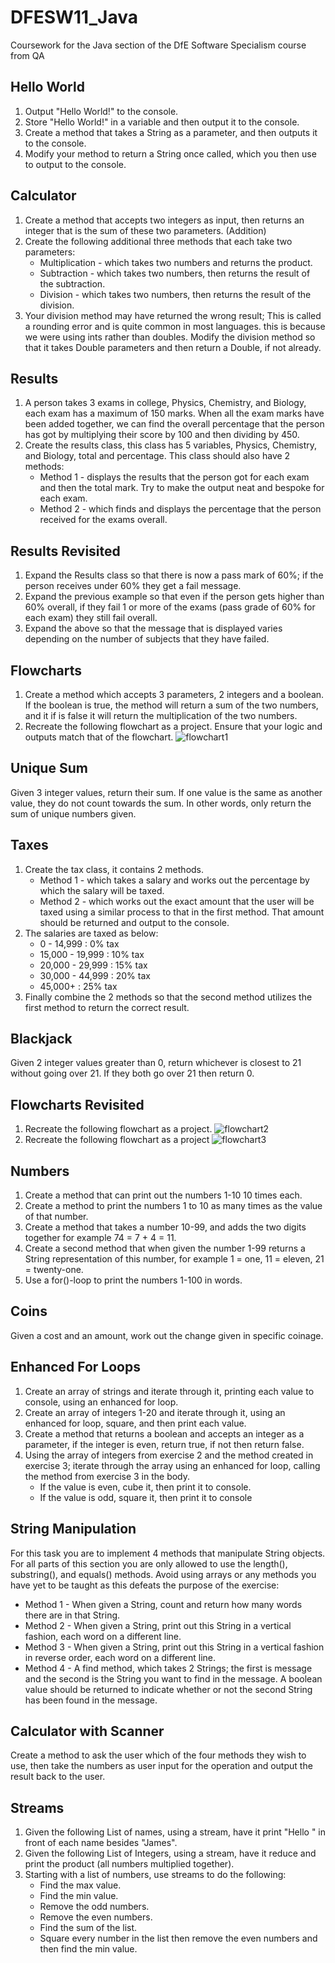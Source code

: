 # DFESW11_Java
Coursework for the Java section of the DfE Software Specialism course from QA
## Hello World
1. Output "Hello World!" to the console.
2. Store "Hello World!" in a variable and then output it to the console.
3. Create a method that takes a String as a parameter, and then outputs it to the console.
4. Modify your method to return a String once called, which you then use to output to the console.
## Calculator
1. Create a method that accepts two integers as input, then returns an integer that is the sum of these two parameters. (Addition)
2. Create the following additional three methods that each take two parameters:
    - Multiplication - which takes two numbers and returns the product.
    - Subtraction - which takes two numbers, then returns the result of the subtraction.
    - Division - which takes two numbers, then returns the result of the division.
3. Your division method may have returned the wrong result; This is called a rounding error and is quite common in most languages. this is because we were using ints rather than doubles. Modify the division method so that it takes Double parameters and then return a Double, if not already.
## Results
1. A person takes 3 exams in college, Physics, Chemistry, and Biology, each exam has a maximum of 150 marks. When all the exam marks have been added together, we can find the overall percentage that the person has got by multiplying their score by 100 and then dividing by 450.
2. Create the results class, this class has 5 variables, Physics, Chemistry, and Biology, total and percentage. This class should also have 2 methods:
    - Method 1 - displays the results that the person got for each exam and then the total mark. Try to make the output neat and bespoke for each exam.
    - Method 2 - which finds and displays the percentage that the person received for the exams overall.
## Results Revisited
1. Expand the Results class so that there is now a pass mark of 60%; if the person receives under 60% they get a fail message.
2. Expand the previous example so that even if the person gets higher than 60% overall, if they fail 1 or more of the exams (pass grade of 60% for each exam) they still fail overall.
3. Expand the above so that the message that is displayed varies depending on the number of subjects that they have failed.
## Flowcharts
1. Create a method which accepts 3 parameters, 2 integers and a boolean. If the boolean is true, the method will return a sum of the two numbers, and it if is false it will return the multiplication of the two numbers.
2. Recreate the following flowchart as a project. Ensure that your logic and outputs match that of the flowchart.
![flowchart1](https://user-images.githubusercontent.com/97948260/156814413-137736e0-5d2b-4af7-8576-1df620617789.png)
## Unique Sum
Given 3 integer values, return their sum. If one value is the same as another value, they do not count towards the sum. In other words, only return the sum of unique numbers given.
## Taxes
1. Create the tax class, it contains 2 methods.
    - Method 1 - which takes a salary and works out the percentage by which the salary will be taxed.
    - Method 2 - which works out the exact amount that the user will be taxed using a similar process to that in the first method. That amount should be returned and output to the console.
2. The salaries are taxed as below:
    - 0 - 14,999 : 0% tax
    - 15,000 - 19,999 : 10% tax
    - 20,000 - 29,999 : 15% tax
    - 30,000 - 44,999 : 20% tax
    - 45,000+ : 25% tax
3. Finally combine the 2 methods so that the second method utilizes the first method to return the correct result.
## Blackjack
Given 2 integer values greater than 0, return whichever is closest to 21 without going over 21. If they both go over 21 then return 0.
## Flowcharts Revisited
1. Recreate the following flowchart as a project.
![flowchart2](https://user-images.githubusercontent.com/97948260/156820672-c35a63f4-6033-4208-8f9d-d97f14226b4c.png)
2. Recreate the following flowchart as a project
![flowchart3](https://user-images.githubusercontent.com/97948260/156820718-af6ae4d7-c5b5-4b92-b80e-93ad0d55720f.png)
## Numbers
1. Create a method that can print out the numbers 1-10 10 times each.
2. Create a method to print the numbers 1 to 10 as many times as the value of that number.
3. Create a method that takes a number 10-99, and adds the two digits together for example 74 = 7 + 4 = 11.
4. Create a second method that when given the number 1-99 returns a String representation of this number, for example 1 = one, 11 = eleven, 21 = twenty-one.
5. Use a for()-loop to print the numbers 1-100 in words.
## Coins
Given a cost and an amount, work out the change given in specific coinage.
## Enhanced For Loops
1. Create an array of strings and iterate through it, printing each value to console, using an enhanced for loop.
2. Create an array of integers 1-20 and iterate through it, using an enhanced for loop, square, and then print each value.
3. Create a method that returns a boolean and accepts an integer as a parameter, if the integer is even, return true, if not then return false.
4. Using the array of integers from exercise 2 and the method created in exercise 3; iterate through the array using an enhanced for loop, calling the method from exercise 3 in the body.
    - If the value is even, cube it, then print it to console.
    - If the value is odd, square it, then print it to console
## String Manipulation
For this task you are to implement 4 methods that manipulate String objects. For all parts of this section you are only allowed to use the length(), substring(), and equals() methods. Avoid using arrays or any methods you have yet to be taught as this defeats the purpose of the exercise:
- Method 1 - When given a String, count and return how many words there are in that String.
- Method 2 - When given a String, print out this String in a vertical fashion, each word on a different line.
- Method 3 - When given a String, print out this String in a vertical fashion in reverse order, each word on a different line.
- Method 4 - A find method, which takes 2 Strings; the first is message and the second is the String you want to find in the message. A boolean value should be returned to indicate whether or not the second String has been found in the message.
## Calculator with Scanner
Create a method to ask the user which of the four methods they wish to use, then take the numbers as user input for the operation and output the result back to the user.
## Streams
1. Given the following List of names, using a stream, have it print "Hello " in front of each name besides "James".
2. Given the following List of Integers, using a stream, have it reduce and print the product (all numbers multiplied together).
3. Starting with a list of numbers, use streams to do the following:
    - Find the max value.
    - Find the min value.
    - Remove the odd numbers.
    - Remove the even numbers.
    - Find the sum of the list.
    - Square every number in the list then remove the even numbers and then find the min value.

